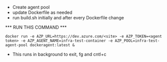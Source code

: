 
* Create agent pool
* update Dockerfile as needed
* run build.sh initially and after every Dockerfile change

*** RUN THIS COMMAND ***

```docker run -e AZP_URL=https://dev.azure.com/<site> -e AZP_TOKEN=<agent token> -e AZP_AGENT_NAME=infra-test-container -e AZP_POOL=infra-test-agent-pool dockeragent:latest &```

* This runs in background to exit, fg and cntl+c

